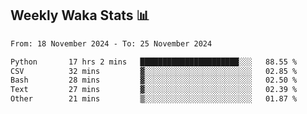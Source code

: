 ## Weekly Waka Stats 📊
<!--START_SECTION:waka-->

```txt
From: 18 November 2024 - To: 25 November 2024

Python       17 hrs 2 mins   ██████████████████████░░░   88.55 %
CSV          32 mins         ▓░░░░░░░░░░░░░░░░░░░░░░░░   02.85 %
Bash         28 mins         ▓░░░░░░░░░░░░░░░░░░░░░░░░   02.50 %
Text         27 mins         ▓░░░░░░░░░░░░░░░░░░░░░░░░   02.39 %
Other        21 mins         ▒░░░░░░░░░░░░░░░░░░░░░░░░   01.87 %
```

<!--END_SECTION:waka-->

<!--

Here are some ideas to get you started:

- 🔭 I’m currently working on (way to add branches committed on)
- 🌱 I’m currently learning Web Frameworks and Machine Learning! (Lisp, JS (react & angular), Python, and __)
- 💬 Ask me about ...
- 📫 How to reach me: 
- 😄 Pronouns: He/Him/His
- ⚡ Fun fact: ...

that-recsys-lab
-->
